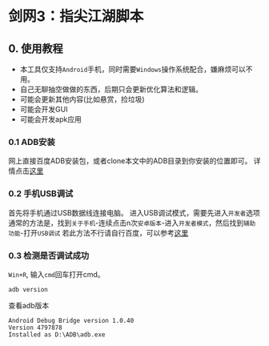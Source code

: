 # 剑网3：指尖江湖脚本
## 0. 使用教程
* 本工具仅支持`Android`手机，同时需要`Windows`操作系统配合，嫌麻烦可以不用。
* 自己无聊抽空做做的东西，后期只会更新优化算法和逻辑。
* 可能会更新其他内容(比如悬赏，捡垃圾)
* 可能会开发GUI
* 可能会开发apk应用
### 0.1 ADB安装
网上直接百度ADB安装包，或者clone本文中的ADB目录到你安装的位置即可。
详情点击[这里](https://jingyan.baidu.com/article/22fe7cedf67e353002617f25.html)
### 0.2 手机USB调试
首先将手机通过USB数据线连接电脑。
进入USB调试模式，需要先进入`开发者`选项
通常的方法是，找到`关于手机`-连续点击n次`安卓版本`-进入`开发者模式`，然后找到`辅助功能`-打开`USB调试`
若此方法不行请自行百度，可以参考[这里](https://jingyan.baidu.com/article/0aa22375ea166dc8cd0d6433.html)
### 0.3 检测是否调试成功
`Win+R`, 输入`cmd`回车打开cmd。
```
adb version
```
查看adb版本

```
Android Debug Bridge version 1.0.40
Version 4797878
Installed as D:\ADB\adb.exe
```
